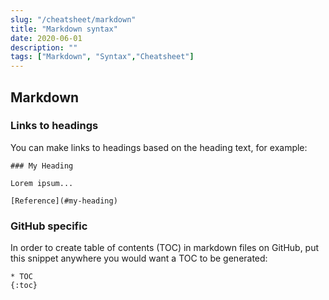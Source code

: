```yaml
---
slug: "/cheatsheet/markdown"
title: "Markdown syntax"
date: 2020-06-01
description: ""
tags: ["Markdown", "Syntax","Cheatsheet"]
---
```


## Markdown

### Links to headings

You can make links to headings based on the heading text, for example:
```
### My Heading

Lorem ipsum...

[Reference](#my-heading)
```

### GitHub specific

In order to create table of contents (TOC) in markdown files on GitHub, put this snippet anywhere you would want a TOC to be generated:
```
* TOC
{:toc}
```
